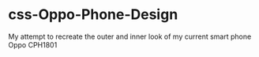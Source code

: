 # css-Oppo-Phone-Design
My attempt to recreate the outer and inner look of my current smart phone Oppo CPH1801

